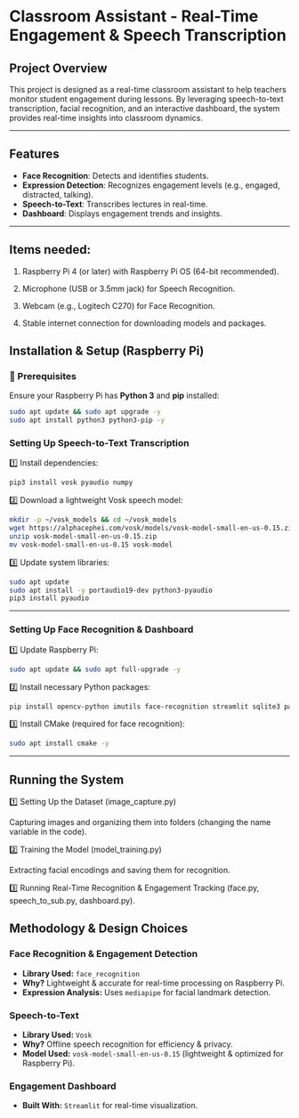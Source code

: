 # Classroom Assistant - Real-Time Engagement & Speech Transcription

##  Project Overview
This project is designed as a real-time classroom assistant to help teachers monitor student engagement during lessons. By leveraging speech-to-text transcription, facial recognition, and an interactive dashboard, the system provides real-time insights into classroom dynamics. 

---

##  Features
-  **Face Recognition**: Detects and identifies students.
-  **Expression Detection**: Recognizes engagement levels (e.g., engaged, distracted, talking).
-  **Speech-to-Text**: Transcribes lectures in real-time.
-  **Dashboard**: Displays engagement trends and insights.
---

## Items needed:
1. Raspberry Pi 4 (or later) with Raspberry Pi OS (64-bit recommended).

2. Microphone (USB or 3.5mm jack) for Speech Recognition.

3. Webcam (e.g., Logitech C270) for Face Recognition.

4. Stable internet connection for downloading models and packages.

##  Installation & Setup (Raspberry Pi)

### 📌 Prerequisites
Ensure your Raspberry Pi has **Python 3** and **pip** installed:
```bash
sudo apt update && sudo apt upgrade -y
sudo apt install python3 python3-pip -y
```

###  Setting Up Speech-to-Text Transcription
1️⃣ Install dependencies:
```bash
pip3 install vosk pyaudio numpy
```

2️⃣ Download a lightweight Vosk speech model:
```bash
mkdir -p ~/vosk_models && cd ~/vosk_models
wget https://alphacephei.com/vosk/models/vosk-model-small-en-us-0.15.zip
unzip vosk-model-small-en-us-0.15.zip
mv vosk-model-small-en-us-0.15 vosk-model
```

3️⃣ Update system libraries:
```bash
sudo apt update
sudo apt install -y portaudio19-dev python3-pyaudio
pip3 install pyaudio
```

---

###  Setting Up Face Recognition & Dashboard
1️⃣ Update Raspberry Pi:
```bash
sudo apt update && sudo apt full-upgrade -y
```

2️⃣ Install necessary Python packages:
```bash
pip install opencv-python imutils face-recognition streamlit sqlite3 pandas plotly openai requests httpx
```

3️⃣ Install CMake (required for face recognition):
```bash
sudo apt install cmake -y
```

---

##  Running the System
1️⃣ Setting Up the Dataset (image_capture.py)

Capturing images and organizing them into folders (changing the name variable in the code).


2️⃣ Training the Model (model_training.py)

Extracting facial encodings and saving them for recognition.

3️⃣ Running Real-Time Recognition & Engagement Tracking (face.py, speech_to_sub.py, dashboard.py).


##  Methodology & Design Choices
###  Face Recognition & Engagement Detection
- **Library Used:** `face_recognition`
- **Why?** Lightweight & accurate for real-time processing on Raspberry Pi.
- **Expression Analysis:** Uses `mediapipe` for facial landmark detection.

###  Speech-to-Text
- **Library Used:** `Vosk`
- **Why?** Offline speech recognition for efficiency & privacy.
- **Model Used:** `vosk-model-small-en-us-0.15` (lightweight & optimized for Raspberry Pi).

### Engagement Dashboard
- **Built With:** `Streamlit` for real-time visualization.
